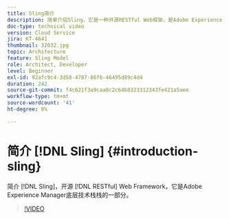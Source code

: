 ```yaml
---
title: Sling简介
description: 简单介绍Sling，它是一种开源RESTful Web框架，是Adobe Experience Manager底层技术栈栈的一部分。
doc-type: technical video
version: Cloud Service
jira: KT-4641
thumbnail: 32032.jpg
topic: Architecture
feature: Sling Model
role: Architect, Developer
level: Beginner
exl-id: 92afc9c4-3d58-4787-86f6-46495d89c4d4
duration: 242
source-git-commit: f4c621f3a9caa8c2c64b8323312343fe421a5aee
workflow-type: tm+mt
source-wordcount: '41'
ht-degree: 0%

---
```


# 简介 [!DNL Sling] {#introduction-sling}

简介 [!DNL Sling]，开源 [!DNL RESTful] Web Framework，它是Adobe Experience Manager底层技术栈栈的一部分。

>[!VIDEO](https://video.tv.adobe.com/v/32032?quality=12&learn=on)
